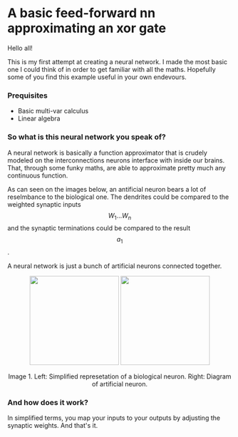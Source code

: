 # A basic feed-forward nn approximating an xor gate

Hello all!

This is my first attempt at creating a neural network. I made the most basic one I could think of in order to get familiar with all the maths. Hopefully some of you find this example useful in your own endevours.

### Prequisites
- Basic multi-var calculus
- Linear algebra

### So what is this neural network you speak of?

A neural network is basically a function approximator that is crudely modeled on the interconnections neurons interface with inside our brains. That, through some funky maths, are able to approximate pretty much any continuous function.

As can seen on the images below, an antificial neuron bears a lot of reselmbance to the biological one. The dendrites could be compared to the weighted synaptic inputs $$ W_1 ... W_n $$ and the synaptic terminations could be compared to the result $$ a_1 $$.

A neural network is just a bunch of artificial neurons connected together.

<p align="center">
  <img src="https://cdn.rawgit.com/4driel/basic-nn-xor/master/images/biological-neuron.svg" height="200">
  <img src="https://cdn.rawgit.com/4driel/basic-nn-xor/master/images/artificial-neuron.svg" height="200">
</p>
<p align="center">
  Image 1. Left: Simplified represetation of a biological neuron. Right: Diagram of artificial neuron.
</p>

### And how does it work?

In simplified terms, you map your inputs to your outputs by adjusting the synaptic weights. And that's it.
